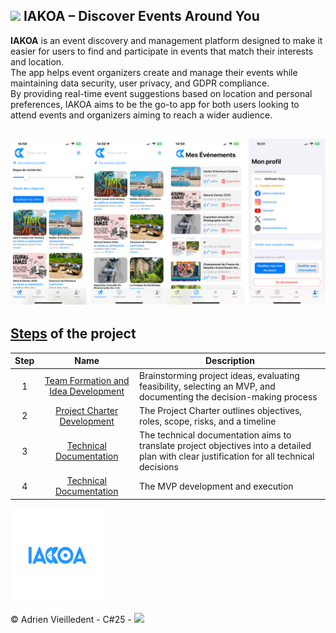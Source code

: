 
## <img src="https://i.ibb.co/prz5FVC4/logo-iakoa.png" height='25'/> IAKOA – Discover Events Around You

**IAKOA** is an event discovery and management platform designed to make it easier for users to find and participate in events that match their interests and location.
<br>The app helps event organizers create and manage their events while maintaining data security, user privacy, and GDPR compliance.<br>
By providing real-time event suggestions based on location and personal preferences, IAKOA aims to be the go-to app for both users looking to attend events and organizers aiming to reach a wider audience.

![Design](https://github.com/vlldnt/Portfolio-IAKOA/blob/main/doc/images/finalappdesign.png?raw=true)
---

## [Steps](https://github.com/vlldnt/Portfolio-IAKOA/tree/main/doc) of the project


| Step |                                                                 Name                                                                  | Description                                                                                                         |
| :--: | :-----------------------------------------------------------------------------------------------------------------------------------: | ------------------------------------------------------------------------------------------------------------------- |
|  1   | [Team Formation and Idea Development](https://github.com/vlldnt/Portfolio-IAKOA/blob/main/doc/0-Team_Formation-and_Idea_Development.md) | Brainstorming project ideas, evaluating feasibility, selecting an MVP, and documenting the decision-making process |
|   2    |   [Project Charter Development](https://github.com/vlldnt/Portfolio-IAKOA/blob/main/doc/1-Project_Charter_Development.md) | The Project Charter outlines objectives, roles, scope, risks, and a timeline  |
|   3    |   [Technical Documentation](https://github.com/vlldnt/Portfolio-IAKOA/blob/main/doc/2-Technical_Documentation.md) | The technical documentation aims to translate project objectives into a detailed plan with clear justification for all technical decisions  |    
|   4    |   [Technical Documentation](3-MVP_Development_and_Execution.md) | The MVP development and execution  |   
<img src="https://raw.githubusercontent.com/vlldnt/Portfolio-IAKOA/72ed5c45476e26df252f76b8849d7b2d625054d6/doc/images/iakoa-upper-case.svg" height='150'/>

© Adrien Vieilledent - C#25 - [<img src="https://cdn.prod.website-files.com/6105315644a26f77912a1ada/63eea844ae4e3022154e2878_Holberton-p-800.png" width="100" />](https://www.holbertonschool.fr/)